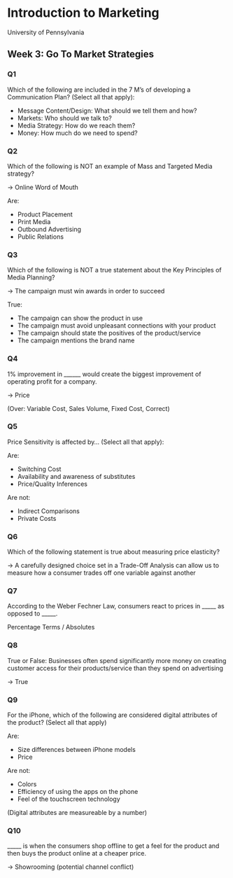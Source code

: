 # Introduction to Marketing

University of Pennsylvania

## Week 3: Go To Market Strategies

### Q1

Which of the following are included in the 7 M’s of developing a Communication Plan? (Select all that apply):

-  Message Content/Design: What should we tell them and how?
-  Markets: Who should we talk to?
-  Media Strategy: How do we reach them?
-  Money: How much do we need to spend?

### Q2

Which of the following is NOT an example of Mass and Targeted Media strategy?

-> Online Word of Mouth

Are:

- Product Placement
- Print Media
- Outbound Advertising
- Public Relations

### Q3

Which of the following is NOT a true statement about the Key Principles of Media Planning?

-> The campaign must win awards in order to succeed

True:

- The campaign can show the product in use
- The campaign must avoid unpleasant connections with your product
- The campaign should state the positives of the product/service
- The campaign mentions the brand name

### Q4

1% improvement in ______ would create the biggest improvement of operating profit for a company.

-> Price

(Over: Variable Cost, Sales Volume, Fixed Cost, Correct)

### Q5

Price Sensitivity is affected by… (Select all that apply):

Are:

-  Switching Cost
-  Availability and awareness of substitutes
-  Price/Quality Inferences

Are not:

-  Indirect Comparisons
-  Private Costs

### Q6

Which of the following statement is true about measuring price elasticity?

-> A carefully designed choice set in a Trade-Off Analysis can allow us to measure how a consumer trades off one variable against another

### Q7

According to the Weber Fechner Law, consumers react to prices in _____ as opposed to _____.

Percentage Terms / Absolutes

### Q8

True or False: Businesses often spend significantly more money on creating customer access for their products/service than they spend on advertising

-> True

### Q9

For the iPhone, which of the following are considered digital attributes of the product? (Select all that apply)

Are:

-  Size differences between iPhone models
-  Price

Are not:

-  Colors
-  Efficiency of using the apps on the phone
-  Feel of the touchscreen technology

(Digital attributes are measureable by a number)

### Q10

_____ is when the consumers shop offline to get a feel for the product and then buys the product online at a cheaper price.

-> Showrooming (potential channel conflict)
